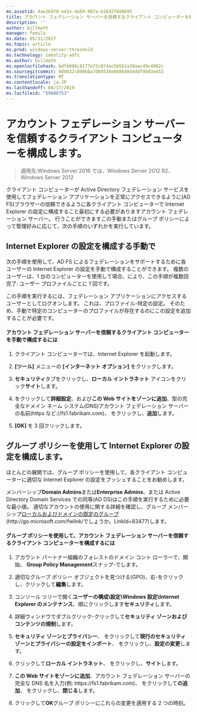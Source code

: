 ```yaml
---
ms.assetid: 4ae26970-e42e-4e69-887a-b16d2f8d0695
title: アカウント フェデレーション サーバーを信頼するクライアント コンピューターを構成します。
description: ''
author: billmath
manager: femila
ms.date: 05/31/2017
ms.topic: article
ms.prod: windows-server-threshold
ms.technology: identity-adfs
ms.author: billmath
ms.openlocfilehash: bdfb086c8177e72c074ac5b5b1a38aac49c4082c
ms.sourcegitcommit: 0d0b32c8986ba7db9536e0b8648d4ddf9b03e452
ms.translationtype: MT
ms.contentlocale: ja-JP
ms.lasthandoff: 04/17/2019
ms.locfileid: "59886753"
---
```

# <a name="configure-client-computers-to-trust-the-account-federation-server"></a>アカウント フェデレーション サーバーを信頼するクライアント コンピューターを構成します。

>適用先:Windows Server 2016 では、Windows Server 2012 R2、Windows Server 2012

クライアント コンピューターが Active Directory フェデレーション サービスを使用してフェデレーション アプリケーションを正常にアクセスできるように\(AD FS\)ブラウザーの信頼できるように各クライアント コンピューターで Internet Explorer の設定に構成すること最初にする必要がありますアカウント フェデレーション サーバー。 行うことができますこの手動またはグループ ポリシーによって管理好みに応じて、次の手順のいずれかを実行しています。  
  
## <a name="configuring-internet-explorer-settings-manually"></a>Internet Explorer の設定を構成する手動で  
次の手順を使用して、AD FS によるフェデレーションをサポートするために各ユーザーの Internet Explorer の設定を手動で構成することができます。 複数のユーザーは、1 台のコンピューターを使用して場合、により、この手順が複数回完了: ユーザー プロファイルごとに 1 回です。  
  
この手順を実行するには、フェデレーション アプリケーションにアクセスするユーザーとしてログオンします。 これは、プロファイル\-特定の設定。 そのため、手動で特定のコンピューターのプロファイルが存在するのにこの設定を追加することが必要です。  
  
#### <a name="to-manually-configure-client-computers-to-trust-the-account-federation-server"></a>アカウント フェデレーション サーバーを信頼するクライアント コンピューターを手動で構成するには  
  
1.  クライアント コンピューターでは、Internet Explorer を起動します。  
  
2.  **[ツール]** メニューの **[インターネット オプション]** をクリックします。  
  
3.  **セキュリティ**タブをクリックし、**ローカル イントラネット** アイコンをクリック**サイト**します。  
  
4.  をクリックして**詳細設定**、および**この Web サイトをゾーンに追加**、型の完全なドメイン ネーム システム\(DNS\)アカウント フェデレーション サーバーの名前\(https など:\/\/fs1.fabrikam.com\)、 をクリックし、**追加**します。  
  
5.  **[OK]** を 3 回クリックします。  
  
## <a name="configuring-internet-explorer-settings-by-using-grouppolicy"></a>グループ ポリシーを使用して Internet Explorer の設定を構成します。  
ほとんどの展開では、グループ ポリシーを使用して、各クライアント コンピューターに適切な Internet Explorer の設定をプッシュすることをお勧めします。  
  
メンバーシップ**Domain Admins**または**Enterprise Admins**、または Active Directory Domain Services での同等\(AD DS\)はこの手順を実行するために必要な最小値。  適切なアカウントの使用に関する詳細を確認し、グループ メンバーシップ[ローカルおよびドメインの既定のグループ](https://go.microsoft.com/fwlink/?LinkId=83477) \(http:\/\/go.microsoft.com\/fwlink\/でしょうか。LinkId\=83477\)します。   
  
#### <a name="to-configure-client-computers-to-trust-the-account-federation-server-by-using-grouppolicy"></a>グループ ポリシーを使用して、アカウント フェデレーション サーバーを信頼するクライアント コンピューターを構成するには  
  
1.  アカウント パートナー組織のフォレストのドメイン コント ローラーで、開始、 **Group Policy Management**スナップ\-でします。  
  
2.  適切なグループ ポリシー オブジェクトを見つける\(GPO\)、右\-をクリックし、クリックして**編集**します。  
  
3.  コンソール ツリーで開く**ユーザーの構成\\設定\\Windows 設定\\Internet Explorer のメンテナンス**、順にクリックします**セキュリティ**します。  
  
4.  詳細ウィンドウでダブルクリック\-クリックして**セキュリティ ゾーンおよびコンテンツの規制**します。  
  
5.  **セキュリティ ゾーンとプライバシー**、 をクリックして**現行のセキュリティ ゾーンとプライバシーの設定をインポート**、 をクリックし、**設定の変更**します。  
  
6.  クリックして**ローカル イントラネット**、 をクリックし、**サイト**します。  
  
7.  **この Web サイトをゾーンに追加**、アカウント フェデレーション サーバーの完全な DNS 名を入力\(例: https:\/\/fs1.fabrikam.com\)、 をクリックして**の追加**、 をクリックし、**閉じる**します。  
  
8.  クリックして**OK**グループ ポリシーにこれらの変更を適用する 2 つの時刻。  
  
